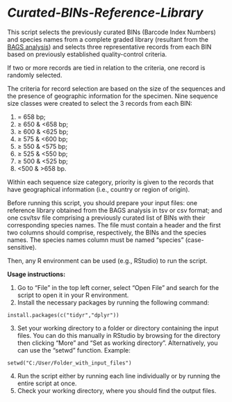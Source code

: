 # *Curated-BINs-Reference-Library*

This script selects the previously curated BINs (Barcode Index Numbers) and species names from a complete graded library (resultant from the [BAGS analysis](https://github.com/tadeu95/BAGS)) 
and selects three representative records from each BIN based on previously established quality-control criteria. 

If two or more records are tied in relation to the criteria, one record is randomly selected. 

The criteria for record selection are based on the size of the sequences and the presence of geographic information for the specimen. 
Nine sequence size classes were created to select the 3 records from each BIN: 
1. = 658 bp; 
2. ≥ 650 & <658 bp; 
3. ≥ 600 & <625 bp; 
4. ≥ 575 & <600 bp; 
5. ≥ 550 & <575 bp;
6.  ≥ 525 & <550 bp; 
7.  ≥ 500 & <525 bp; 
8.  <500 & >658 bp.  

Within each sequence size category, priority is given to the records that have geographical information (i.e., country or region of origin).

Before running this script, you should prepare your input files: one reference library obtained from the BAGS analysis in tsv or csv format; 
and one csv/tsv file comprising a previously curated list of BINs with their corresponding species names. The file must contain a header and the first two columns should comprise, respectively, the BINs and the species names. 
The species names column must be named “species” (case-sensitive).

Then, any R environment can be used (e.g., RStudio) to run the script. 

**Usage instructions:**
1.	Go to “File” in the top left corner, select “Open File” and search for the script to open it in your R environment.
2.	Install the necessary packages by running the following command: 
```
install.packages(c("tidyr","dplyr"))
```
3.	Set your working directory to a folder or directory containing the input files. You can do this manually in RStudio by browsing for the directory then clicking “More” and “Set as working directory”. Alternatively, you can use the “setwd” function. Example:
```
setwd("C:/User/Folder_with_input_files")
```
4.	Run the script either by running each line individually or by running the entire script at once.
5.	Check your working directory, where you should find the output files.


